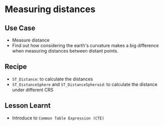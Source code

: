 # Measuring distances
## Use Case
* Measure distance
* Find out how considering the earth's curvature makes a big difference when measuring distances between distant points.
## Recipe
* `ST_Distance`: to calculate the distances
* `ST_DistanceSphere` and `ST_DistanceSpheroid`: to calculate the distance under different CRS

## Lesson Learnt
* Introduce to `Common Table Expression (CTE)`